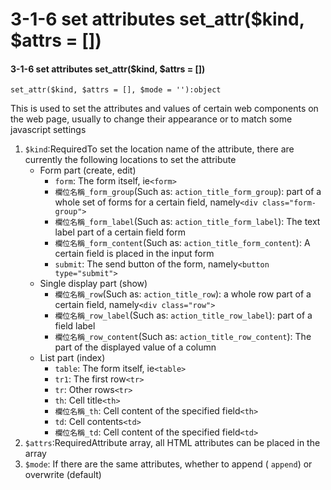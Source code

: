 # 3-1-6 set attributes set\_attr\($kind, $attrs = \[\]\)

#### 3-1-6 set attributes set\_attr\($kind, $attrs = \[\]\)

```text
set_attr($kind, $attrs = [], $mode = ''):object
```

This is used to set the attributes and values ​​of certain web components on the web page, usually to change their appearance or to match some javascript settings

1. `$kind`:RequiredTo set the location name of the attribute, there are currently the following locations to set the attribute
   * Form part \(create, edit\)
     * `form`: The form itself, ie`<form>`
     * `欄位名稱_form_group`\(Such as: `action_title_form_group`\): part of a whole set of forms for a certain field, namely`<div class="form-group">`
     * `欄位名稱_form_label`\(Such as: `action_title_form_label`\): The text label part of a certain field form
     * `欄位名稱_form_content`\(Such as: `action_title_form_content`\): A certain field is placed in the input form
     * `submit`: The send button of the form, namely`<button type="submit">`
   * Single display part \(show\)
     * `欄位名稱_row`\(Such as: `action_title_row`\): a whole row part of a certain field, namely`<div class="row">`
     * `欄位名稱_row_label`\(Such as: `action_title_row_label`\): part of a field label
     * `欄位名稱_row_content`\(Such as: `action_title_row_content`\): The part of the displayed value of a column
   * List part \(index\)
     * `table`: The form itself, ie`<table>`
     * `tr1`: The first row`<tr>`
     * `tr`: Other rows`<tr>`
     * `th`: Cell title`<th>`
     * `欄位名稱_th`: Cell content of the specified field`<th>`
     * `td`: Cell contents`<td>`
     * `欄位名稱_td`: Cell content of the specified field`<td>`
2. `$attrs`:RequiredAttribute array, all HTML attributes can be placed in the array
3. `$mode`: If there are the same attributes, whether to append \( `append`\) or overwrite \(default\)

